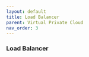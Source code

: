 ```yaml
---
layout: default
title: Load Balancer
parent: Virtual Private Cloud
nav_order: 3
---
```


### Load Balancer